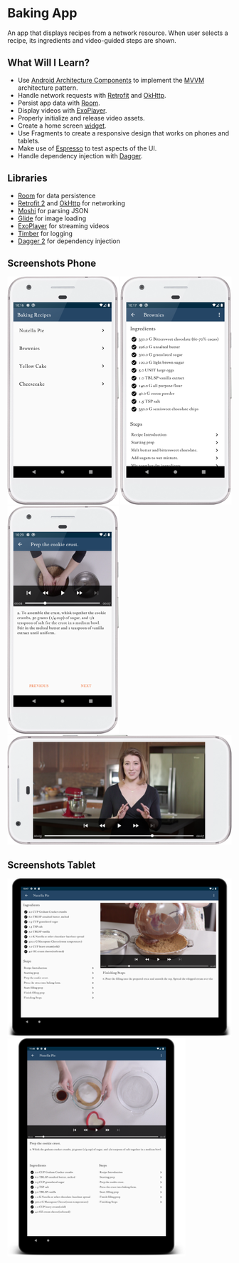 # Baking App
An app that displays recipes from a network resource. When user selects a recipe, its ingredients and video-guided steps are shown.

## What Will I Learn?
*   Use [Android Architecture Components](https://developer.android.com/topic/libraries/architecture/) to implement the [MVVM](https://medium.com/upday-devs/android-architecture-patterns-part-3-model-view-viewmodel-e7eeee76b73b) architecture pattern.
*   Handle network requests with [Retrofit](https://github.com/square/retrofit) and [OkHttp](https://github.com/square/okhttp).
*   Persist app data with [Room](https://developer.android.com/topic/libraries/architecture/room).
*   Display videos with [ExoPlayer](https://exoplayer.dev/hello-world.html). 
*   Properly initialize and release video assets.
*   Create a home screen [widget](https://developer.android.com/guide/topics/appwidgets).
*   Use Fragments to create a responsive design that works on phones and tablets.
*   Make use of [Espresso](https://developer.android.com/training/testing/espresso/) to test aspects of the UI.
*   Handle dependency injection with [Dagger](https://github.com/google/dagger).

## Libraries
*   [Room](https://developer.android.com/topic/libraries/architecture/room) for data persistence
*   [Retrofit 2](https://github.com/square/retrofit) and [OkHttp](https://github.com/square/okhttp) for networking
*   [Moshi](https://github.com/square/moshi) for parsing JSON
*   [Glide](https://github.com/bumptech/glide) for image loading
*   [ExoPlayer](https://github.com/google/ExoPlayer) for streaming videos
*   [Timber](https://github.com/JakeWharton/timber) for logging
*   [Dagger 2](https://github.com/google/dagger) for dependency injection 

## Screenshots Phone
<img src="/screenshots/phone_recipe_list.png" width="250"/> <img src="/screenshots/phone_recipe_details.png" width="250"/> 
<img src="/screenshots/phone_step_details.png" width="250"/> 
<img src="/screenshots/phone_step_details_land.png" width="600"/>

## Screenshots Tablet
<img src="/screenshots/tablet_details_land.png" width="600"/> <img src="/screenshots/tablet_details_port2.png" width="400"/>
